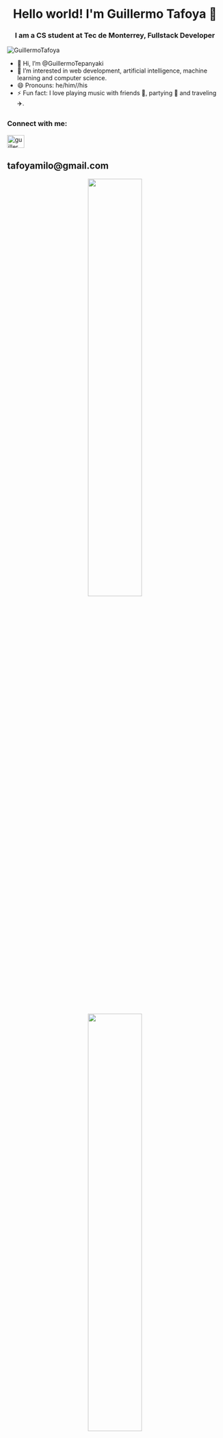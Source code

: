 <h1 align="center">Hello world! I'm Guillermo Tafoya 🎹 </h1>
<h3 align="center">I am a CS student at Tec de Monterrey, Fullstack Developer</h3>
<p align="left"> <img src="https://komarev.com/ghpvc/?username=GuillermoTafoya&label=Profile%20views&color=blueviolet&style=for-the-badge" alt="GuillermoTafoya" /> 
  
- 👋 Hi, I’m @GuillermoTepanyaki
- 👀 I’m interested in web development, artificial intelligence, machine learning and computer science.
- 😄 Pronouns: he/him//his
- ⚡ Fun fact: I love playing music with friends 🎹, partying 🎉 and traveling ✈️. 

<h3 align="left">Connect with me:</h3>

<a href="https://www.linkedin.com/in/guillermo-tafoya-milo" target="blank"><img align="center" src="https://raw.githubusercontent.com/rahuldkjain/github-profile-readme-generator/master/src/images/icons/Social/linked-in-alt.svg" alt="guillermo tafoya" height="30" width="40" /></a>
<h2> tafoyamilo@gmail.com </h2>



<div align="center">
    <img src = "https://github-readme-streak-stats.herokuapp.com?user=GuillermoTafoya&theme=tokyonight&show_icons=true" width="50%" >
    <img src = "https://github-readme-stats.vercel.app/api?username=GuillermoTafoya&count_private=true&show_icons=true&theme=tokyonight" width="50%" >
    <img src = "https://github-readme-stats.vercel.app/api/top-langs/?username=GuillermoTafoya&theme=tokyonight&langs_count=10&layout=compact" width="50%" >
    <a href="https://github.com/ryo-ma/github-profile-trophy"><img src="https://github-profile-trophy.vercel.app/?username=GuillermoTafoya&theme=dark_lover" width="100%" alt="GuillermoTafoya" />
 </div>
